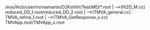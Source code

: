 /eos/lhcb/user/m/mamartin/D2Kshhh/Test/MD/*.root 
    |
    -->(fit2D_M.cc) reduced_DD_1.root/reduced_DD_2.root
        |
        -->(TMVA_general.cc) TMVA_refine_1.root
        |
        -->(TMVA_GetResponse_x.cc) TMVApp.root/TMVApp_x.root